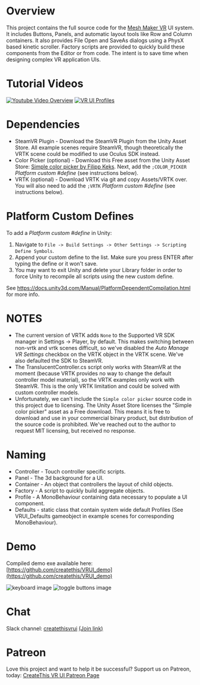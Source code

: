 # Overview

This project contains the full source code for the [Mesh Maker VR](http://store.steampowered.com/app/576790/Mesh_Maker_VR/) UI system. It includes Buttons, Panels, and automatic layout tools like Row and Column containers.
It also provides File Open and SaveAs dialogs using a PhysX based kinetic scroller.
Factory scripts are provided to quickly build these components from the Editor or from code. The intent is to save time when designing complex VR application UIs.

# Tutorial Videos

[![Youtube Video Overview](https://img.youtube.com/vi/4BQ3y7y577U/0.jpg)](https://www.youtube.com/watch?v=4BQ3y7y577U)
[![VR UI Profiles](https://img.youtube.com/vi/qdyMXNkXdQY/0.jpg)](https://youtu.be/qdyMXNkXdQY)

# Dependencies

* SteamVR Plugin - Download the SteamVR Plugin from the Unity Asset Store. All example scenes require SteamVR, though theoretically the VRTK scene could be modified to use Oculus SDK instead.
* Color Picker (optional) - Download this Free asset from the Unity Asset Store: [Simple color picker by Filipp Keks](http://u3d.as/4iC). Next, add the `;COLOR_PICKER` *Platform custom #define* (see instructions below).
* VRTK (optional) - Download VRTK via git and copy Assets/VRTK over. You will also need to add the `;VRTK` *Platform custom #define* (see instructions below).

# Platform Custom Defines

To add a *Platform custom #define* in Unity:
1. Navigate to `File -> Build Settings -> Other Settings -> Scripting Define Symbols`.
1. Append your custom define to the list. Make sure you press ENTER after typing the define or it won't save.
1. You may want to exit Unity and delete your Library folder in order to force Unity to recompile all scripts using the new custom define.

See https://docs.unity3d.com/Manual/PlatformDependentCompilation.html for more info.

# NOTES

* The current version of VRTK adds `None` to the Supported VR SDK manager in Settings -> Player, by default.
  This makes switching between non-vrtk and vrtk scenes difficult, so we've disabled the *Auto Manage VR Settings* checkbox on the VRTK object in the VRTK scene.
  We've also defaulted the SDK to SteamVR.
* The TranslucentController.cs script only works with SteamVR at the moment (because VRTK provides no way to change the default controller model material), so the VRTK examples only work with SteamVR.
  This is the only VRTK limitation and could be solved with custom controller models.
* Unfortunately, we can't include the `Simple color picker` source code in this project due to licensing. The Unity Asset Store licenses the "Simple color picker" asset as a Free download. This means
  it is free to download and use in your commercial binary product, but distribution of the source code is prohibited. We've reached out to the author to request MIT licensing, but received no response.


# Naming

* Controller - Touch controller specific scripts.
* Panel - The 3d background for a UI.
* Container - An object that controllers the layout of child objects.
* Factory - A script to quickly build aggregate objects.
* Profile - A MonoBehaviour containing data necessary to populate a UI component.
* Defaults - static class that contain system wide default Profiles (See VRUI_Defaults gameobject in example scenes for corresponding MonoBehaviour).

# Demo

Compiled demo exe available here: [https://github.com/createthis/VRUI_demo](https://github.com/createthis/VRUI_demo)

![keyboard image](http://i.imgur.com/650cDDP.gif "Keyboard")
![toggle buttons image](http://i.imgur.com/k4CysCr.gif "Toggle Buttons")

# Chat

Slack channel: [createthisvrui](https://createthisvrui.slack.com) [(Join link)](https://join.slack.com/createthisvrui/shared_invite/MTkxNTk5MzM3ODI0LTE0OTY0OTY1NzgtYTcwYmE2YjY2YQ)

# Patreon

Love this project and want to help it be successful? Support us on Patreon, today: [CreateThis VR UI Patreon Page](https://www.patreon.com/createthis)

